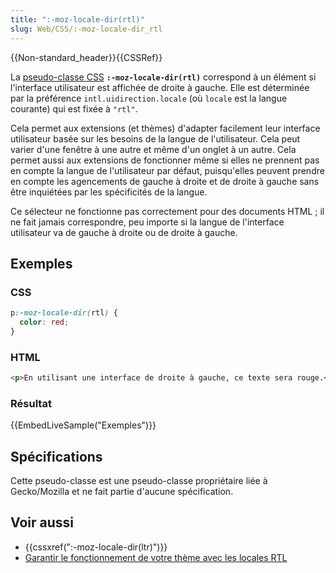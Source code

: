 ```yaml
---
title: ":-moz-locale-dir(rtl)"
slug: Web/CSS/:-moz-locale-dir_rtl
---
```


{{Non-standard_header}}{{CSSRef}}

La [pseudo-classe CSS](/fr/docs/Web/CSS/Pseudo-classes) **`:-moz-locale-dir(rtl)`** correspond à un élément si l'interface utilisateur est affichée de droite à gauche. Elle est déterminée par la préférence `intl.uidirection.locale` (où `locale` est la langue courante) qui est fixée à `"rtl"`.

Cela permet aux extensions (et thèmes) d'adapter facilement leur interface utilisateur basée sur les besoins de la langue de l'utilisateur. Cela peut varier d'une fenêtre à une autre et même d'un onglet à un autre. Cela permet aussi aux extensions de fonctionner même si elles ne prennent pas en compte la langue de l'utilisateur par défaut, puisqu'elles peuvent prendre en compte les agencements de gauche à droite et de droite à gauche sans être inquiétées par les spécificités de la langue.

Ce sélecteur ne fonctionne pas correctement pour des documents HTML ; il ne fait jamais correspondre, peu importe si la langue de l'interface utilisateur va de gauche à droite ou de droite à gauche.

## Exemples

### CSS

```css
p:-moz-locale-dir(rtl) {
  color: red;
}
```

### HTML

```html
<p>En utilisant une interface de droite à gauche, ce texte sera rouge.</p>
```

### Résultat

{{EmbedLiveSample("Exemples")}}

## Spécifications

Cette pseudo-classe est une pseudo-classe propriétaire liée à Gecko/Mozilla et ne fait partie d'aucune spécification.

## Voir aussi

- {{cssxref(":-moz-locale-dir(ltr)")}}
- [Garantir le fonctionnement de votre thème avec les locales RTL](/fr/docs/Making_Sure_Your_Theme_Works_with_RTL_Locales)
